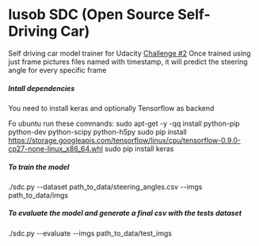 # lusob SDC (Open Source Self-Driving Car)

Self driving car model trainer for Udacity [Challenge #2](https://medium.com/udacity/challenge-2-using-deep-learning-to-predict-steering-angles-f42004a36ff3#.5650j9v4s)
Once trained using just frame pictures files named with timestamp, it will predict the steering angle for every specific frame

##### Intall dependencies
You need to install keras and optionally Tensorflow as backend

Fo ubuntu run these commands:
sudo apt-get -y -qq install python-pip python-dev python-scipy python-h5py
sudo pip install https://storage.googleapis.com/tensorflow/linux/cpu/tensorflow-0.9.0-cp27-none-linux_x86_64.whl
sudo pip install keras

##### To train the model
./sdc.py --dataset path_to_data/steering_angles.csv --imgs  path_to_data/imgs

##### To evaluate the model and generate a final csv with the tests dataset
./sdc.py --evaluate --imgs path_to_data/test_imgs

